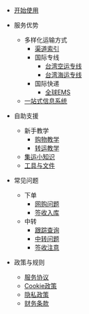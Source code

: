 - [开始使用](quickstart.md) 
  
- 服务优势

  - 多样化运输方式
    - [渠道索引](logistic_index.md)
    - 国际专线
      - [台湾空运专线](/air_tw.md)
      - [台湾海运专线](/sea_tw.md)
    - 国际快递
      - [全球EMS](/GZEMS.md)
  - [一站式信息系统](systemques.md)
- 自助支援

  - 新手教学
    - [购物教学](shoppingcourse.md)
    - [转运教学](transitcourse.md)
  - [集运小知识](tools.md)
  - [工具与文件](files.md)

- 常见问题

  - 下单
    - [网购问题](shoppingques.md)
    - [签收入库](arrivalques.md)
  - 中转
    - [跟踪查询](deliveryques.md)
    - [中转问题](transferques.md)
    - [签收注意](receiving.md) 

- 政策与规则

  - [服务协议](serviceagreement.md)
  - [Cookie政策](cookiepolicy.md)
  - [隐私政策](provicypolicy.md)
  - [财务条款](financialterm.md)
